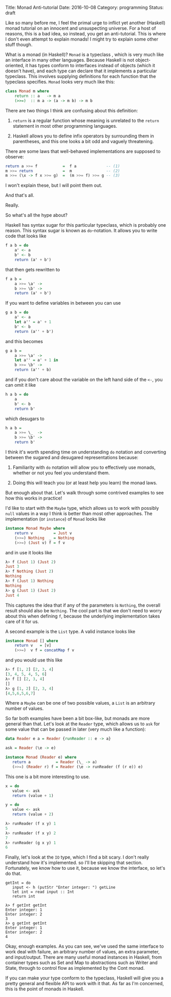 Title: Monad Anti-tutorial
Date: 2016-10-08
Category: programming
Status: draft

Like so many before me, I feel the primal urge to inflict yet another (Haskell)
monad tutorial on an innocent and unsuspecting universe. For a host of reasons,
this is a bad idea, so instead, you get an anti-tutorial. This is where I don't
even attempt to explain monads! I might try to explain some other stuff though.

What is a monad (in Haskell)? `Monad` is a typeclass , which is very much like
an interface in many other languages. Because Haskell is not object-oriented,
it has types conform to interfaces instead of objects (which it doesn't have),
and each type can declare that it implements a particular typeclass. This
involves supplying definitions for each function that the typeclass specifies.
`Monad` looks very much like this:

```haskell
class Monad m where
    return :: a   -> m a
    (>>=)  :: m a -> (a -> m b) -> m b
```

There are two things I think are confusing about this definition:

1. `return` is a regular function whose meaning is unrelated to the `return`
   statement in most other programming languages.

2. Haskell allows you to define infix operators by surrounding them in
   parentheses, and this one looks a bit odd and vaguely threatening.

There are some laws that well-behaved implementations are supposed to observe:

```haskell
return a >>= f           =  f a             -- (1)
m >>= return             =  m               -- (2)
m >>= (\x -> f x >>= g)  =  (m >>= f) >>= g -- (3)
```

I won't explain these, but I will point them out.

And that's all.

Really.

So what's all the hype about?

Haskell has syntax sugar for this particular typeclass, which is probably one
reason. This syntax sugar is known as `do`-notation. It allows you to write
code that looks like

```haskell
f a b = do
    a' <- a
    b' <- b
    return (a' + b')
```

that then gets rewritten to

```haskell
f a b =
    a >>= \a' ->
    b >>= \b' ->
    return (a' + b')
```

If you want to define variables in between you can use

```haskell
g a b = do
    a' <- a
    let a'' = a' + 1
    b' <- b
    return (a'' + b')
```

and this becomes

```haskell
g a b =
    a >>= \a' ->
    let a'' = a' + 1 in
    b >>= \b' ->
    return (a'' + b)
```

and if you don't care about the variable on the left hand side of the `<-`, you
can omit it like

```haskell
h a b = do
    a
    b' <- b
    return b'
```

which desugars to

```haskell
h a b =
    a >>= \_  ->
    b >>= \b' ->
    return b'
```

I think it's worth spending time on understanding `do` notation and converting
between the sugared and desugared representations because:

1. Familiarity with `do` notation will allow you to effectively use monads,
   whether or not you feel you understand them.

2. Doing this will teach you (or at least help you learn) the monad laws.

But enough about that. Let's walk through some contrived examples to see how
this works in practice!

I'd like to start with the `Maybe` type, which allows us to work with possibly
`null` values in a way I think is better than most other approaches. The
implementation (or `instance`) of `Monad` looks like

```haskell
instance Monad Maybe where
    return v         = Just v
    (>>=) Nothing  _ = Nothing
    (>>=) (Just v) f = f v
```

and in use it looks like

```haskell
λ> f (Just 1) (Just 2)
Just 3
λ> f Nothing (Just 2)
Nothing
λ> f (Just 1) Nothing
Nothing
λ> g (Just 1) (Just 2)
Just 4
```

This captures the idea that if any of the parameters is `Nothing`, the overall
result should also be `Nothing`. The cool part is that we don't need to worry
about this when defining `f`, because the underlying implementation takes care
of it for us.

A second example is the `List` type. A valid instance looks like

```haskell
instance Monad [] where
    return v   = [v]
    (>>=)  v f = concatMap f v
```

and you would use this like


```haskell
λ> f [1, 2] [2, 3, 4]
[3, 4, 5, 4, 5, 6]
λ> f [] [2, 3, 4]
[]
λ> g [1, 2] [2, 3, 4]
[4,5,6,5,6,7]
```

Where a `Maybe` can be one of two possible values, a `List` is an arbitrary
number of values.

So far both examples have been a bit box-like, but monads are more general than
that. Let's look at the `Reader` type, which allows us to `ask` for some value
that can be passed in later (very much like a function):

```haskell
data Reader e a = Reader {runReader :: e -> a}

ask = Reader (\e -> e)

instance Monad (Reader e) where
   return a           = Reader (\_ -> a)
   (>>=) (Reader r) f = Reader (\e -> runReader (f (r e)) e)
```

This one is a bit more interesting to use.

```haskell
x = do
   value <- ask
   return (value + 1)

y = do
   value <- ask
   return (value + 2)

λ> runReader (f x y) 1
5
λ> runReader (f x y) 2
7
λ> runReader (g x y) 1
6
```

Finally, let's look at the `IO` type, which I find a bit scary. I don't really
understand how it's implemented. so I'll be skipping that section. Fortunately,
we know how to use it, because we know the interface, so let's do that.

```
getInt = do
   input <- h (putStr "Enter integer: ") getLine
   let int = read input :: Int
   return int

λ> f getInt getInt
Enter integer: 1
Enter integer: 2
3
λ> g getInt getInt
Enter integer: 1
Enter integer: 2
4
```

Okay, enough examples. As you can see, we've used the same interface to work
deal with failure, an arbitrary number of values, an extra parameter, and
input/output. There are many useful monad instances in Haskell, from container
types such as Set and Map to abstractions such as Writer and State, through to
control flow as implemented by the Cont monad.

If you can make your type conform to the typeclass, Haskell will give you a
pretty general and flexible API to work with it that. As far as I'm concerned,
this is the point of monads in Haskell.
